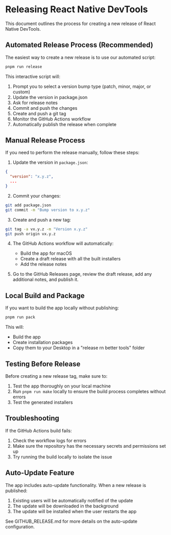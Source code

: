 # Releasing React Native DevTools

This document outlines the process for creating a new release of React Native DevTools.

## Automated Release Process (Recommended)

The easiest way to create a new release is to use our automated script:

```bash
pnpm run release
```

This interactive script will:

1. Prompt you to select a version bump type (patch, minor, major, or custom)
2. Update the version in package.json
3. Ask for release notes
4. Commit and push the changes
5. Create and push a git tag
6. Monitor the GitHub Actions workflow
7. Automatically publish the release when complete

## Manual Release Process

If you need to perform the release manually, follow these steps:

1. Update the version in `package.json`:

```json
{
  "version": "x.y.z",
  ...
}
```

2. Commit your changes:

```bash
git add package.json
git commit -m "Bump version to x.y.z"
```

3. Create and push a new tag:

```bash
git tag -a vx.y.z -m "Version x.y.z"
git push origin vx.y.z
```

4. The GitHub Actions workflow will automatically:

   - Build the app for macOS
   - Create a draft release with all the built installers
   - Add the release notes

5. Go to the GitHub Releases page, review the draft release, add any additional notes, and publish it.

## Local Build and Package

If you want to build the app locally without publishing:

```bash
pnpm run pack
```

This will:

- Build the app
- Create installation packages
- Copy them to your Desktop in a "release rn better tools" folder

## Testing Before Release

Before creating a new release tag, make sure to:

1. Test the app thoroughly on your local machine
2. Run `pnpm run make` locally to ensure the build process completes without errors
3. Test the generated installers

## Troubleshooting

If the GitHub Actions build fails:

1. Check the workflow logs for errors
2. Make sure the repository has the necessary secrets and permissions set up
3. Try running the build locally to isolate the issue

## Auto-Update Feature

The app includes auto-update functionality. When a new release is published:

1. Existing users will be automatically notified of the update
2. The update will be downloaded in the background
3. The update will be installed when the user restarts the app

See GITHUB_RELEASE.md for more details on the auto-update configuration.
